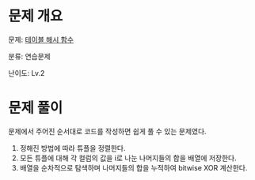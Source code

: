 # 문제 개요

문제: [테이블 해시 함수](https://school.programmers.co.kr/learn/courses/30/lessons/147354)

분류: 연습문제

난이도: Lv.2

# 문제 풀이

문제에서 주어진 순서대로 코드를 작성하면 쉽게 풀 수 있는 문제였다.

1. 정해진 방법에 따라 튜플을 정렬한다.
2. 모든 튜플에 대해 각 컬럼의 값을 i로 나눈 나머지들의 합을 배열에 저장한다.
3. 배열을 순차적으로 탐색하며 나머지들의 합을 누적하여 bitwise XOR 계산한다.
